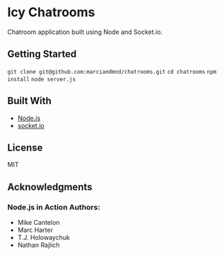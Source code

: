 # Icy Chatrooms

Chatroom application built using Node and Socket.io.

## Getting Started

`git clone git@github.com:marciandmnd/chatrooms.git`
`cd chatrooms`
`npm install`
`node server.js`

## Built With

* [Node.js](https://nodejs.org/en/)
* [socket.io](https://socket.io/)

## License

MIT

## Acknowledgments

### Node.js in Action Authors:
* Mike Cantelon
* Marc Harter
* T.J. Holowaychuk
* Nathan Rajlich